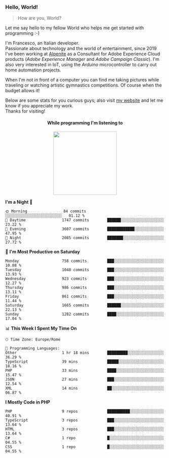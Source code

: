 ### Hello, World!

> How are you, World?

Let me say hello to my fellow World who helps me get started with programming :-)

I'm Francesco, an Italian developer.  
Passionate about technology and the world of entertainment, since 2019 I've been working at [Alpenite](https://www.alpenite.com) as a Consultant for Adobe Experience Cloud products (*Adobe Experience Manager* and *Adobe Campaign Classic*). I'm also very interested in IoT, using the *Arduino* microcontroller to carry out home automation projects.

When I'm not in front of a computer you can find me taking pictures while traveling or watching artistic gymnastics competitions. Of course when the budget allows it!

Below are some stats for you curious guys; also visit [my website](https://www.francescorega.eu) and let me know if you appreciate my work.  
Thanks for visiting!

<div align="center">
  <h4>While programming I'm listening to</h4>
  <a href="https://apps.francescorega.eu/now-playing/11147232609" target="_blank"><img src="https://apps.francescorega.eu/now-playing/11147232609" width="200"></a>
</div>

<!--START_SECTION:waka-->
**I'm a Night 🦉** 

```text
🌞 Morning                84 commits          ░░░░░░░░░░░░░░░░░░░░░░░░░   01.12 % 
🌆 Daytime                1747 commits        ██████░░░░░░░░░░░░░░░░░░░   23.22 % 
🌃 Evening                3607 commits        ████████████░░░░░░░░░░░░░   47.95 % 
🌙 Night                  2085 commits        ███████░░░░░░░░░░░░░░░░░░   27.72 % 
```
📅 **I'm Most Productive on Saturday** 

```text
Monday                   758 commits         ███░░░░░░░░░░░░░░░░░░░░░░   10.08 % 
Tuesday                  1048 commits        ███░░░░░░░░░░░░░░░░░░░░░░   13.93 % 
Wednesday                923 commits         ███░░░░░░░░░░░░░░░░░░░░░░   12.27 % 
Thursday                 986 commits         ███░░░░░░░░░░░░░░░░░░░░░░   13.11 % 
Friday                   861 commits         ███░░░░░░░░░░░░░░░░░░░░░░   11.44 % 
Saturday                 1665 commits        ██████░░░░░░░░░░░░░░░░░░░   22.13 % 
Sunday                   1282 commits        ████░░░░░░░░░░░░░░░░░░░░░   17.04 % 
```


📊 **This Week I Spent My Time On** 

```text
🕑︎ Time Zone: Europe/Rome

💬 Programming Languages: 
Other                    1 hr 18 mins        █████████░░░░░░░░░░░░░░░░   36.29 % 
TypeScript               39 mins             █████░░░░░░░░░░░░░░░░░░░░   18.16 % 
PHP                      33 mins             ████░░░░░░░░░░░░░░░░░░░░░   15.47 % 
JSON                     27 mins             ███░░░░░░░░░░░░░░░░░░░░░░   12.54 % 
XML                      14 mins             ██░░░░░░░░░░░░░░░░░░░░░░░   06.87 % 
```

**I Mostly Code in PHP** 

```text
PHP                      9 repos             ██████████░░░░░░░░░░░░░░░   40.91 % 
TypeScript               3 repos             ███░░░░░░░░░░░░░░░░░░░░░░   13.64 % 
HTML                     3 repos             ███░░░░░░░░░░░░░░░░░░░░░░   13.64 % 
C#                       1 repo              █░░░░░░░░░░░░░░░░░░░░░░░░   04.55 % 
CSS                      1 repo              █░░░░░░░░░░░░░░░░░░░░░░░░   04.55 % 
```




<!--END_SECTION:waka-->

